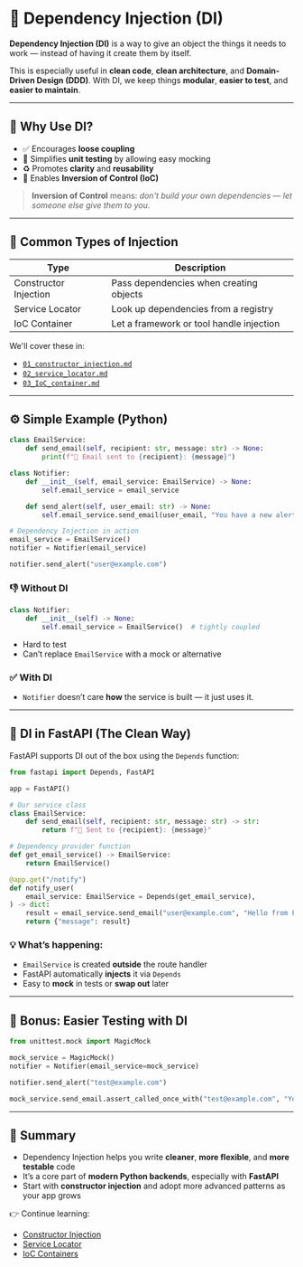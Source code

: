 # 🧩 Dependency Injection (DI)

**Dependency Injection (DI)** is a way to give an object the things it needs to work — instead of having it create them by itself.

This is especially useful in **clean code**, **clean architecture**, and **Domain-Driven Design (DDD)**. With DI, we keep things **modular**, **easier to test**, and **easier to maintain**.

---

## 🎯 Why Use DI?

- ✅ Encourages **loose coupling**
- 🧪 Simplifies **unit testing** by allowing easy mocking
- ♻️ Promotes **clarity** and **reusability**
- 🔁 Enables **Inversion of Control (IoC)**

> **Inversion of Control** means: *don't build your own dependencies — let someone else give them to you*.

---

## 🧱 Common Types of Injection

| Type                  | Description                              |
|-----------------------|------------------------------------------|
| Constructor Injection | Pass dependencies when creating objects  |
| Service Locator       | Look up dependencies from a registry     |
| IoC Container         | Let a framework or tool handle injection |

We'll cover these in:

- [`01_constructor_injection.md`](./01_constructor_injection.md)
- [`02_service_locator.md`](./02_service_locator.md)
- [`03_IoC_container.md`](./03_IoC_container.md)

---

## ⚙️ Simple Example (Python)

```python
class EmailService:
    def send_email(self, recipient: str, message: str) -> None:
        print(f"📧 Email sent to {recipient}: {message}")

class Notifier:
    def __init__(self, email_service: EmailService) -> None:
        self.email_service = email_service

    def send_alert(self, user_email: str) -> None:
        self.email_service.send_email(user_email, "You have a new alert!")

# Dependency Injection in action
email_service = EmailService()
notifier = Notifier(email_service)

notifier.send_alert("user@example.com")
```

### 👎 Without DI

```python
class Notifier:
    def __init__(self) -> None:
        self.email_service = EmailService()  # tightly coupled
```

* Hard to test
* Can’t replace `EmailService` with a mock or alternative

### ✅ With DI

* `Notifier` doesn’t care **how** the service is built — it just uses it.

---

## 🚀 DI in FastAPI (The Clean Way)

FastAPI supports DI out of the box using the `Depends` function:

```python
from fastapi import Depends, FastAPI

app = FastAPI()

# Our service class
class EmailService:
    def send_email(self, recipient: str, message: str) -> str:
        return f"📨 Sent to {recipient}: {message}"

# Dependency provider function
def get_email_service() -> EmailService:
    return EmailService()

@app.get("/notify")
def notify_user(
    email_service: EmailService = Depends(get_email_service),
) -> dict:
    result = email_service.send_email("user@example.com", "Hello from FastAPI!")
    return {"message": result}
```

### 💡 What’s happening:

* `EmailService` is created **outside** the route handler
* FastAPI automatically **injects** it via `Depends`
* Easy to **mock** in tests or **swap out** later

---

## 🧪 Bonus: Easier Testing with DI

```python
from unittest.mock import MagicMock

mock_service = MagicMock()
notifier = Notifier(email_service=mock_service)

notifier.send_alert("test@example.com")

mock_service.send_email.assert_called_once_with("test@example.com", "You have a new alert!")
```

---

## 📌 Summary

* Dependency Injection helps you write **cleaner**, **more flexible**, and **more testable** code
* It’s a core part of **modern Python backends**, especially with **FastAPI**
* Start with **constructor injection** and adopt more advanced patterns as your app grows

👉 Continue learning:

* [Constructor Injection](./01_constructor_injection.md)
* [Service Locator](./02_service_locator.md)
* [IoC Containers](./03_IoC_container.md)
